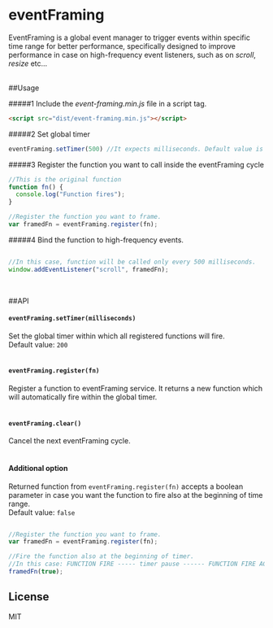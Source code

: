# eventFraming
EventFraming is a global event manager to trigger events within specific time range for better performance, specifically designed to improve performance in case on high-frequency event listeners, such as on *scroll*, *resize* etc...
<br/><br/>

##Usage

#####1 Include the *event-framing.min.js* file in a script tag.
```html
<script src="dist/event-framing.min.js"></script>
```

#####2 Set global timer
```javascript
eventFraming.setTimer(500) //It expects milliseconds. Default value is 200
```

#####3 Register the function you want to call inside the eventFraming cycle
```javascript
//This is the original function
function fn() {
  console.log("Function fires");
}

//Register the function you want to frame.
var framedFn = eventFraming.register(fn);
```

#####4 Bind the function to high-frequency events.
```javascript

//In this case, function will be called only every 500 milliseconds.
window.addEventListener("scroll", framedFn);
```

<br/>

##API

#### `eventFraming.setTimer(milliseconds)`

Set the global timer within which all registered functions will fire.<br/>
Default value: `200`
<br/><br/>

#### `eventFraming.register(fn)`

Register a function to eventFraming service. It returns a new function which will automatically fire within the global timer.
<br/><br/>

#### `eventFraming.clear()`

Cancel the next eventFraming cycle.
<br/><br/>

#### Additional option
Returned function from `eventFraming.register(fn)` accepts a boolean parameter in case you want the function to fire also at the beginning of time range.<br/>
Default value: `false`
```javascript

//Register the function you want to frame.
var framedFn = eventFraming.register(fn);

//Fire the function also at the beginning of timer.
//In this case: FUNCTION FIRE ----- timer pause ------ FUNCTION FIRE AGAIN
framedFn(true);
```


## License

MIT

